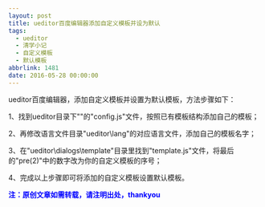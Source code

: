 ```yaml
---
layout: post
title: ueditor百度编辑器添加自定义模板并设为默认
tags:
  - ueditor
  - 清学小记
  - 自定义模板
  - 默认模板
abbrlink: 1481
date: 2016-05-28 00:00:00
---
```


<!-- build time:Sat Jun 23 2018 12:05:15 GMT+0800 (中国标准时间) -->

ueditor百度编辑器，添加自定义模板并设置为默认模板，方法步骤如下：

1、找到ueditor目录下""的"config.js"文件，按照已有模板结构添加自己的模板；

2、再修改语言文件目录"ueditor\lang\"的对应语言文件，添加自己的模板名字；

3、在"ueditor\dialogs\template"目录里找到"template.js"文件，将最后的"pre(2)"中的数字改为你的自定义模板的序号；

4、完成以上步骤即可将添加的自定义模板设置默认模板。

**<span style="color:#00f">注：原创文章如需转载，请注明出处，thankyou</span>**
<!-- rebuild by neat -->